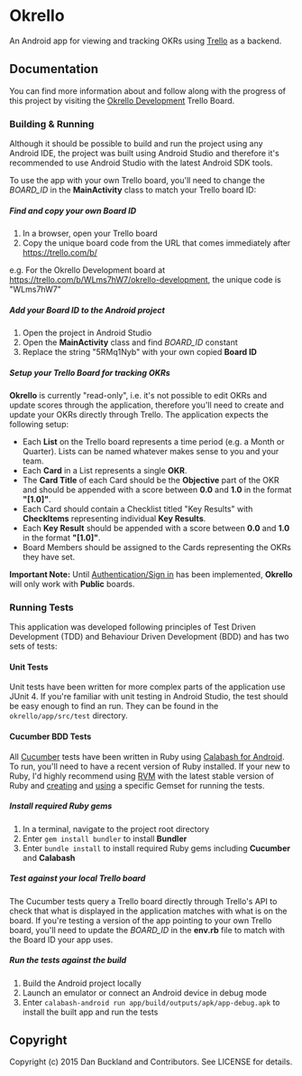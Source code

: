 # Okrello

An Android app for viewing and tracking OKRs using [Trello](https://trello.com/) as a backend.

## Documentation

You can find more information about and follow along with the progress of this project by visiting the [Okrello Development](https://trello.com/b/WLms7hW7/okrello-development) Trello Board.

### Building & Running

Although it should be possible to build and run the project using any Android IDE, the project was built using Android Studio and therefore it's recommended to use Android Studio with the latest Android SDK tools.

To use the app with your own Trello board, you'll need to change the *BOARD_ID* in the **MainActivity** class to match your Trello board ID:

##### Find and copy your own Board ID

1. In a browser, open your Trello board
2. Copy the unique board code from the URL that comes immediately after https://trello.com/b/

e.g. For the Okrello Development board at https://trello.com/b/WLms7hW7/okrello-development, the unique code is "WLms7hW7"

##### Add your Board ID to the Android project

1. Open the project in Android Studio
2. Open the **MainActivity** class and find *BOARD_ID* constant
3. Replace the string "5RMq1Nyb" with your own copied **Board ID**

##### Setup your Trello Board for tracking OKRs

**Okrello** is currently "read-only", i.e. it's not possible to edit OKRs and update scores through the application, therefore you'll need to create and update your OKRs directly through Trello. The application expects the following setup:

* Each **List** on the Trello board represents a time period (e.g. a Month or Quarter). Lists can be named whatever makes sense to you and your team.
* Each **Card** in a List represents a single **OKR**.
* The **Card Title** of each Card should be the **Objective** part of the OKR and should be appended with a score between **0.0** and **1.0** in the format **"[1.0]"**.
* Each Card should contain a Checklist titled "Key Results" with **CheckItems** representing individual **Key Results**.
* Each **Key Result** should be appended with a score between **0.0** and **1.0** in the format **"[1.0]"**.
* Board Members should be assigned to the Cards representing the OKRs they have set.

**Important Note:** Until [Authentication/Sign in](https://trello.com/c/KsMEb6qA) has been implemented, **Okrello** will only work with **Public** boards.

### Running Tests

This application was developed following principles of Test Driven Development (TDD) and Behaviour Driven Development (BDD) and has two sets of tests:

#### Unit Tests

Unit tests have been written for more complex parts of the application use JUnit 4. If you're familiar with unit testing in Android Studio, the test should be easy enough to find an run. They can be found in the `okrello/app/src/test` directory.

#### Cucumber BDD Tests

All [Cucumber](https://github.com/cucumber/cucumber/) tests have been written in Ruby using [Calabash for Android](https://github.com/calabash/calabash-android). To run, you'll need to have a recent version of Ruby installed. If your new to Ruby, I'd highly recommend using [RVM](https://rvm.io/) with the latest stable version of Ruby and [creating](https://rvm.io/gemsets/creating) and [using](https://rvm.io/gemsets/using) a specific Gemset for running the tests.

##### Install required Ruby gems

1. In a terminal, navigate to the project root directory
2. Enter `gem install bundler` to install **Bundler**
3. Enter `bundle install` to install required Ruby gems including **Cucumber** and **Calabash**

##### Test against your local Trello board

The Cucumber tests query a Trello board directly through Trello's API to check that what is displayed in the application matches with what is on the board. If you're testing a version of the app pointing to your own Trello board, you'll need to update the *BOARD_ID* in the **env.rb** file to match with the Board ID your app uses.

##### Run the tests against the build

1. Build the Android project locally
2. Launch an emulator or connect an Android device in debug mode
3. Enter `calabash-android run app/build/outputs/apk/app-debug.apk` to install the built app and run the tests

## Copyright

Copyright (c) 2015 Dan Buckland and Contributors. See LICENSE for details.
